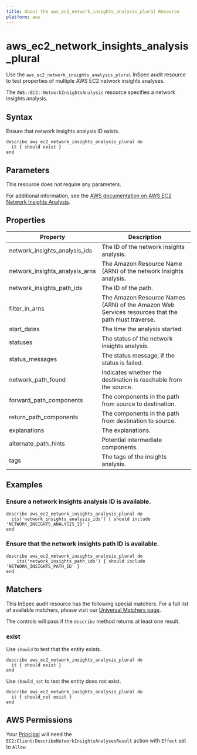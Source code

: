 ```yaml
---
title: About the aws_ec2_network_insights_analysis_plural Resource
platform: aws
---
```


# aws_ec2_network_insights_analysis_plural

Use the `aws_ec2_network_insights_analysis_plural` InSpec audit resource to test properties of multiple AWS EC2 network insights analyses.

The `AWS::EC2::NetworkInsightsAnalysis` resource specifies a network insights analysis.

## Syntax

Ensure that network insights analysis ID exists.

    describe aws_ec2_network_insights_analysis_plural do
      it { should exist }
    end

## Parameters

This resource does not require any parameters.

For additional information, see the [AWS documentation on AWS EC2 Network Insights Analysis](https://docs.aws.amazon.com/AWSCloudFormation/latest/UserGuide/aws-resource-ec2-networkinsightsanalysis.html).

## Properties

| Property | Description|
| --- | --- |
| network_insights_analysis_ids | The ID of the network insights analysis. | network_insights_analysis_id |
| network_insights_analysis_arns | The Amazon Resource Name (ARN) of the network insights analysis. | network_insights_analysis_arn |
| network_insights_path_ids | The ID of the path. | network_insights_path_id |
| filter_in_arns | The Amazon Resource Names (ARN) of the Amazon Web Services resources that the path must traverse. | filter_in_arns |
| start_dates | The time the analysis started. | start_date |
| statuses | The status of the network insights analysis. | status |
| status_messages | The status message, if the status is failed. | status_message |
| network_path_found | Indicates whether the destination is reachable from the source. | network_path_found |
| forward_path_components | The components in the path from source to destination. | forward_path_components |
| return_path_components | The components in the path from destination to source. | return_path_components |
| explanations | The explanations. | explanations |
| alternate_path_hints | Potential intermediate components. | alternate_path_hints |
| tags | The tags of the insights analysis. | tags |

## Examples

### Ensure a network insights analysis ID is available.

    describe aws_ec2_network_insights_analysis_plural do
      its('network_insights_analysis_ids') { should include 'NETWORK_INSIGHTS_ANALYSIS_ID' }
    end

### Ensure that the network insights path ID is available.

    describe aws_ec2_network_insights_analysis_plural do
        its('network_insights_path_ids') { should include 'NETWORK_INSIGHTS_PATH_ID' }
    end

## Matchers

This InSpec audit resource has the following special matchers. For a full list of available matchers, please visit our [Universal Matchers page](https://www.inspec.io/docs/reference/matchers/).

The controls will pass if the `describe` method returns at least one result.

### exist

Use `should` to test that the entity exists.

    describe aws_ec2_network_insights_analysis_plural do
      it { should exist }
    end

Use `should_not` to test the entity does not exist.

    describe aws_ec2_network_insights_analysis_plural do
      it { should_not exist }
    end

## AWS Permissions

Your [Principal](https://docs.aws.amazon.com/IAM/latest/UserGuide/intro-structure.html#intro-structure-principal) will need the `EC2:Client:DescribeNetworkInsightsAnalysesResult` action with `Effect` set to `Allow`.
